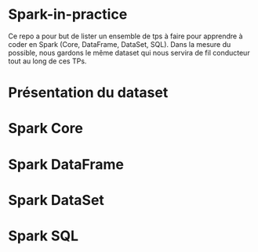 # Spark-in-practice
Ce repo a pour but de lister un ensemble de tps à faire pour apprendre à coder en Spark (Core, DataFrame, DataSet, SQL). Dans la mesure du possible, nous gardons le même dataset qui nous servira de fil conducteur tout au long de ces TPs. 

# Présentation du dataset

# Spark Core

# Spark DataFrame

# Spark DataSet

# Spark SQL
